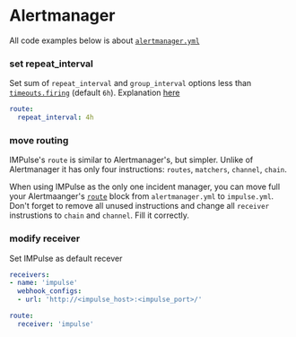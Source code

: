 # Alertmanager

All code examples below is about [`alertmanager.yml`](https://prometheus.io/docs/alerting/latest/configuration/)

### set repeat_interval

Set sum of `repeat_interval` and `group_interval` options less than [`timeouts.firing`](https://github.com/DiTsi/impulse/blob/main/impulse.slack.yml) (default `6h`). Explanation [here](concepts.md#unknown)

```yaml
route:
  repeat_interval: 4h
```

### move routing

IMPulse's `route` is similar to Alertmanager's, but simpler. Unlike of Alertmanager it has only four instructions: `routes`, `matchers`, `channel`, `chain`.

When using IMPulse as the only one incident manager, you can move full your Alertmaanger's [`route`](https://prometheus.io/docs/alerting/latest/configuration/#route) block from `alertmanager.yml` to `impulse.yml`. Don't forget to remove all unused instructions and change all `receiver` instrustions to `chain` and `channel`. Fill it correctly.

### modify receiver

Set IMPulse as default recever

```yaml
receivers:
- name: 'impulse'
  webhook_configs:
  - url: 'http://<impulse_host>:<impulse_port>/'

route:
  receiver: 'impulse'
```
